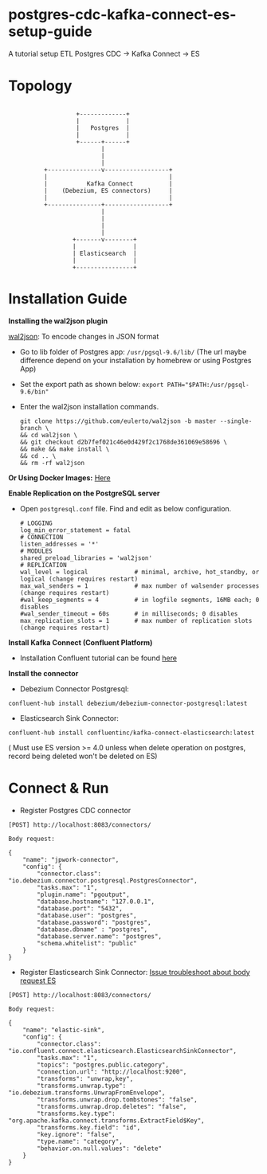 # postgres-cdc-kafka-connect-es-setup-guide
A tutorial setup ETL Postgres CDC -> Kafka Connect -> ES 

# Topology
```

                   +-------------+
                   |             |
                   |   Postgres  |
                   |             |
                   +------+------+
                          |
                          |
                          |
          +---------------v------------------+
          |                                  |
          |           Kafka Connect          |
          |    (Debezium, ES connectors)     |
          |                                  |
          +---------------+------------------+
                          |
                          |
                          |
                          |
                  +-------v--------+
                  |                |
                  | Elasticsearch  |
                  |                |
                  +----------------+
```
# Installation Guide

**Installing the wal2json plugin**

[wal2json](https://github.com/eulerto/wal2json/blob/master/README.md): To encode changes in JSON format

- Go to lib folder of Postgres app: ``` /usr/pgsql-9.6/lib/ ``` (The url maybe difference depend on your installation by homebrew or using Postgres App)
- Set the export path as shown below: ``` export PATH="$PATH:/usr/pgsql-9.6/bin" ```
- Enter the wal2json installation commands.

  ```
  git clone https://github.com/eulerto/wal2json -b master --single-branch \
  && cd wal2json \
  && git checkout d2b7fef021c46e0d429f2c1768de361069e58696 \
  && make && make install \
  && cd .. \
  && rm -rf wal2json
  ```

**Or Using Docker Images:** [Here](https://hub.docker.com/r/debezium/postgres)  
  
**Enable Replication on the PostgreSQL server**

- Open ``` postgresql.conf ``` file. Find and edit as below configuration.
  ```
  # LOGGING
  log_min_error_statement = fatal
  # CONNECTION
  listen_addresses = '*'
  # MODULES
  shared_preload_libraries = 'wal2json'
  # REPLICATION
  wal_level = logical             # minimal, archive, hot_standby, or logical (change requires restart)
  max_wal_senders = 1             # max number of walsender processes (change requires restart)
  #wal_keep_segments = 4          # in logfile segments, 16MB each; 0 disables
  #wal_sender_timeout = 60s       # in milliseconds; 0 disables
  max_replication_slots = 1       # max number of replication slots (change requires restart)
  ```
  
 **Install Kafka Connect (Confluent Platform)**
 
 - Installation Confluent tutorial can be found [here](https://docs.confluent.io/current/installation/index.html#installation-overview)
 
 **Install the connector**
 
 - Debezium Connector Postgresql: 
 ``` 
 confluent-hub install debezium/debezium-connector-postgresql:latest 
 ```
 
 - Elasticsearch Sink Connector:
 ``` 
 confluent-hub install confluentinc/kafka-connect-elasticsearch:latest 
 ``` 
 ( Must use ES version >= 4.0 unless when delete operation on postgres, record being deleted won't be deleted on ES)
 
  
# Connect & Run

- Register Postgres CDC connector 

```
[POST] http://localhost:8083/connectors/

Body request:

{
    "name": "jpwork-connector",
    "config": {
        "connector.class": "io.debezium.connector.postgresql.PostgresConnector",
        "tasks.max": "1",
        "plugin.name": "pgoutput",
        "database.hostname": "127.0.0.1",
        "database.port": "5432",
        "database.user": "postgres",
        "database.password": "postgres",
        "database.dbname" : "postgres",
        "database.server.name": "postgres",
        "schema.whitelist": "public"
    }
}
```

- Register Elasticsearch Sink Connector: [Issue troubleshoot about body request ES](https://github.com/confluentinc/kafka-connect-elasticsearch/issues/230) 
```
[POST] http://localhost:8083/connectors/

Body request:

{
    "name": "elastic-sink",
    "config": {
        "connector.class": "io.confluent.connect.elasticsearch.ElasticsearchSinkConnector",
        "tasks.max": "1",
        "topics": "postgres.public.category",
        "connection.url": "http://localhost:9200",
        "transforms": "unwrap,key",
        "transforms.unwrap.type": "io.debezium.transforms.UnwrapFromEnvelope",
        "transforms.unwrap.drop.tombstones": "false",
        "transforms.unwrap.drop.deletes": "false",
        "transforms.key.type": "org.apache.kafka.connect.transforms.ExtractField$Key",
        "transforms.key.field": "id",
        "key.ignore": "false",
        "type.name": "category",
        "behavior.on.null.values": "delete"
    }
}
```
